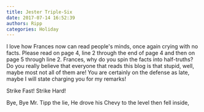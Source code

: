 ```yaml
---
title: Jester Triple-Six
date: 2017-07-14 16:52:39
authors: Ripp
categories: Holiday
---
```


 I love how Frances now can read people's minds, once again crying with no facts. Please read on page 4, line 2 through the end of page 4 and then on page 5 through line 2. Frances, why do you spin the facts into half-truths? Do you really believe that everyone that reads this blog is that stupid, well, maybe most not all of them are! You are certainly on the defense as late, maybe I will state charging you for my remarks! 

Strike Fast! Strike Hard!

Bye, Bye Mr. Tipp the lie,
He drove his Chevy to the level 
then fell inside,